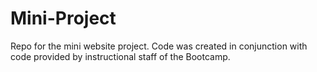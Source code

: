 # Mini-Project
Repo for the mini website project.
Code was created in conjunction with code provided by instructional staff of the Bootcamp.
